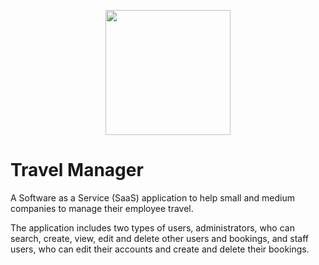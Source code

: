 <p align="center">
  <img width="200" src="https://user-images.githubusercontent.com/56481150/206247312-89698a87-1d37-409b-a1bf-8b1a7c50e681.png">
</p>

# Travel Manager

A Software as a Service (SaaS) application to help small and medium companies to manage their employee travel. 

The application includes two types of users, administrators, who can search, create, view, edit and delete other users and bookings, and staff users, who can edit their accounts and create and delete their bookings. 



